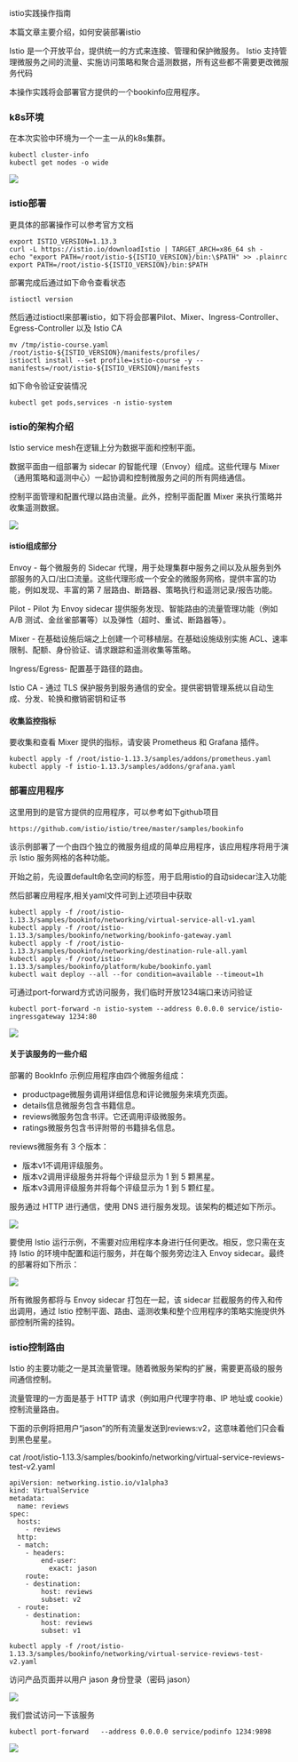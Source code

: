 istio实践操作指南

本篇文章主要介绍，如何安装部署istio

Istio 是一个开放平台，提供统一的方式来连接、管理和保护微服务。 Istio 支持管理微服务之间的流量、实施访问策略和聚合遥测数据，所有这些都不需要更改微服务代码

本操作实践将会部署官方提供的一个bookinfo应用程序。

### k8s环境

在本次实验中环境为一个一主一从的k8s集群。


```
kubectl cluster-info
kubectl get nodes -o wide
```

![](image.png)

### istio部署

更具体的部署操作可以参考官方文档

```
export ISTIO_VERSION=1.13.3
curl -L https://istio.io/downloadIstio | TARGET_ARCH=x86_64 sh -
echo "export PATH=/root/istio-${ISTIO_VERSION}/bin:\$PATH" >> .plainrc
export PATH=/root/istio-${ISTIO_VERSION}/bin:$PATH
```

部署完成后通过如下命令查看状态

```
istioctl version
```

然后通过istioctl来部署istio，如下将会部署Pilot、Mixer、Ingress-Controller、Egress-Controller 以及 Istio CA

```
mv /tmp/istio-course.yaml /root/istio-${ISTIO_VERSION}/manifests/profiles/
istioctl install --set profile=istio-course -y --manifests=/root/istio-${ISTIO_VERSION}/manifests
```

如下命令验证安装情况

```
kubectl get pods,services -n istio-system
```
### istio的架构介绍

Istio service mesh在逻辑上分为数据平面和控制平面。

数据平面由一组部署为 sidecar 的智能代理（Envoy）组成。这些代理与 Mixer（通用策略和遥测中心）一起协调和控制微服务之间的所有网络通信。


控制平面管理和配置代理以路由流量。此外，控制平面配置 Mixer 来执行策略并收集遥测数据。

![](image-1.png)


#### istio组成部分

Envoy - 每个微服务的 Sidecar 代理，用于处理集群中服务之间以及从服务到外部服务的入口/出口流量。这些代理形成一个安全的微服务网格，提供丰富的功能，例如发现、丰富的第 7 层路由、断路器、策略执行和遥测记录/报告功能。

Pilot - Pilot 为 Envoy sidecar 提供服务发现、智能路由的流量管理功能（例如 A/B 测试、金丝雀部署等）以及弹性（超时、重试、断路器等）。


Mixer - 在基础设施后端之上创建一个可移植层。在基础设施级别实施 ACL、速率限制、配额、身份验证、请求跟踪和遥测收集等策略。

Ingress/Egress- 配置基于路径的路由。

Istio CA - 通过 TLS 保护服务到服务通信的安全。提供密钥管理系统以自动生成、分发、轮换和撤销密钥和证书


#### 收集监控指标

要收集和查看 Mixer 提供的指标，请安装 Prometheus 和 Grafana 插件。

```
kubectl apply -f /root/istio-1.13.3/samples/addons/prometheus.yaml
kubectl apply -f istio-1.13.3/samples/addons/grafana.yaml
```

### 部署应用程序

这里用到的是官方提供的应用程序，可以参考如下github项目
```
https://github.com/istio/istio/tree/master/samples/bookinfo
```
该示例部署了一个由四个独立的微服务组成的简单应用程序，该应用程序将用于演示 Istio 服务网格的各种功能。

开始之前，先设置default命名空间的标签，用于启用istio的自动sidecar注入功能

然后部署应用程序,相关yaml文件可到上述项目中获取

```
kubectl apply -f /root/istio-1.13.3/samples/bookinfo/networking/virtual-service-all-v1.yaml
kubectl apply -f /root/istio-1.13.3/samples/bookinfo/networking/bookinfo-gateway.yaml
kubectl apply -f /root/istio-1.13.3/samples/bookinfo/networking/destination-rule-all.yaml
kubectl apply -f /root/istio-1.13.3/samples/bookinfo/platform/kube/bookinfo.yaml
kubectl wait deploy --all --for condition=available --timeout=1h
```

可通过port-forward方式访问服务，我们临时开放1234端口来访问验证

```
kubectl port-forward -n istio-system --address 0.0.0.0 service/istio-ingressgateway 1234:80
```

![](image-2.png)

#### 关于该服务的一些介绍

部署的 BookInfo 示例应用程序由四个微服务组成：
- productpage微服务调用详细信息和评论微服务来填充页面。
- details信息微服务包含书籍信息。
- reviews微服务包含书评。它还调用评级微服务。
- ratings微服务包含书评附带的书籍排名信息。

reviews微服务有 3 个版本：

- 版本v1不调用评级服务。
- 版本v2调用评级服务并将每个评级显示为 1 到 5 颗黑星。
- 版本v3调用评级服务并将每个评级显示为 1 到 5 颗红星。

服务通过 HTTP 进行通信，使用 DNS 进行服务发现。该架构的概述如下所示。

![](image-3.png)


要使用 Istio 运行示例，不需要对应用程序本身进行任何更改。相反，您只需在支持 Istio 的环境中配置和运行服务，并在每个服务旁边注入 Envoy sidecar。最终的部署将如下所示：

![](image-4.png)


所有微服务都将与 Envoy sidecar 打包在一起，该 sidecar 拦截服务的传入和传出调用，通过 Istio 控制平面、路由、遥测收集和整个应用程序的策略实施提供外部控制所需的挂钩。

### istio控制路由


Istio 的主要功能之一是其流量管理。随着微服务架构的扩展，需要更高级的服务间通信控制。

流量管理的一方面是基于 HTTP 请求（例如用户代理字符串、IP 地址或 cookie）控制流量路由。

下面的示例将把用户“jason”的所有流量发送到reviews:v2，这意味着他们只会看到黑色星星。

cat /root/istio-1.13.3/samples/bookinfo/networking/virtual-service-reviews-test-v2.yaml

```
apiVersion: networking.istio.io/v1alpha3
kind: VirtualService
metadata:
  name: reviews
spec:
  hosts:
    - reviews
  http:
  - match:
    - headers:
        end-user:
          exact: jason
    route:
    - destination:
        host: reviews
        subset: v2
  - route:
    - destination:
        host: reviews
        subset: v1
```

```
kubectl apply -f /root/istio-1.13.3/samples/bookinfo/networking/virtual-service-reviews-test-v2.yaml
```

访问产品页面并以用户 jason 身份登录（密码 jason）

![](image-5.png)

我们尝试访问一下该服务

```
kubectl port-forward   --address 0.0.0.0 service/podinfo 1234:9898 
```

![](image-6.png)